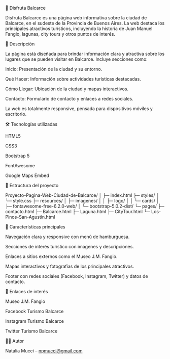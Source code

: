 🌟 Disfruta Balcarce


Disfruta Balcarce es una página web informativa sobre la ciudad de Balcarce, en el sudeste de la Provincia de Buenos Aires. La web destaca los principales atractivos turísticos, incluyendo la historia de Juan Manuel Fangio, lagunas, city tours y otros puntos de interés.

📖 Descripción

La página está diseñada para brindar información clara y atractiva sobre los lugares que se pueden visitar en Balcarce. Incluye secciones como:

Inicio: Presentación de la ciudad y su entorno.

Qué Hacer: Información sobre actividades turísticas destacadas.

Cómo Llegar: Ubicación de la ciudad y mapas interactivos.

Contacto: Formulario de contacto y enlaces a redes sociales.

La web es totalmente responsive, pensada para dispositivos móviles y escritorio.

🛠 Tecnologías utilizadas

HTML5

CSS3

Bootstrap 5

FontAwesome

Google Maps Embed

📂 Estructura del proyecto

Proyecto-Pagina-Web-Ciudad-de-Balcarce/
│
├─ index.html
├─ styles/
│ └─ style.css
├─ resources/
│ ├─ imagenes/
│ │ ├─ logo/
│ │ └─ cards/
│ ├─ fontawesome-free-6.2.0-web/
│ └─ bootstrap-5.0.2-dist/
└─ pages/
├─ contacto.html
├─ Balcarce.html
├─ Laguna.html
├─ CityTour.html
└─ Los-Pinos-San-Agustin.html

🌟 Características principales

Navegación clara y responsive con menú de hamburguesa.

Secciones de interés turístico con imágenes y descripciones.

Enlaces a sitios externos como el Museo J.M. Fangio.

Mapas interactivos y fotografías de los principales atractivos.

Footer con redes sociales (Facebook, Instagram, Twitter) y datos de contacto.

🔗 Enlaces de interés

Museo J.M. Fangio

Facebook Turismo Balcarce

Instagram Turismo Balcarce

Twitter Turismo Balcarce

👩‍💻 Autor

Natalia Mucci – npmucci@gmail.com
